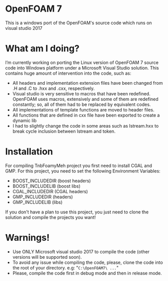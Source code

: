 # OpenFOAM 7
This is a windows port of the OpenFOAM's source code which runs on visual studio 2017

# What am I doing?
I’m currently working on porting the Linux version of OpenFOAM 7 source code into Windows platform under a Microsoft Visual Studio solution. This contains huge amount of intervention into the code, such as: 
*	All headers and implementation extension files have been changed from .H and .C to .hxx and .cxx, respectively.
*	Visual studio is very sensitive to macros that have been redefined. OpenFOAM uses macros, extensively and some of them are redefined constantly; so, all of them had to be replaced by equivalent codes.
*	All implementations of template functions are moved to header files.
*	All functions that are defined in cxx file have been exported to create a dynamic lib
* I had to slightly change the code in some areas such as Istream.hxx to break cycle inclusion between Istream and token.

# Installation
For compiling TnbFoamyMeh project you first need to install CGAL and GMP. For this project, you need to set the following Environment Variables:
* BOOST_INCLUDEDIR (boost headers)
* BOOST_INCLUDELIB (boost libs)
* CGAL_INCLUDEDIR (CGAL headers)
* GMP_INCLUDEDIR (headers)
* GMP_INCLUDELIB (libs)

If you don't have a plan to use this project, you just need to clone the solution and compile the projects you want!

# Warnings!
* Use ONLY Microsoft visual studio 2017 to compile the code (other versions will be supported soon).
* To avoid any issue while compiling the code, please, clone the code into the root of your directory. e.g: "`C:\OpenFOAM7\ ...`"
* Please, compile the code first in debug mode and then in release mode.
